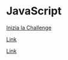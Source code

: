 # JavaScript

[Inizia la Challenge](https://github.com/forgeh/badge-challenge/blob/master/2020/javascript/essential/CHALLENGE.md)

[Link](https://onlink.github.io#blank=https://coderbyte.com/solution/First%20Reverse)

[Link](//git.io/onlink#blank=https://coderbyte.com/solution/First%20Reverse)
